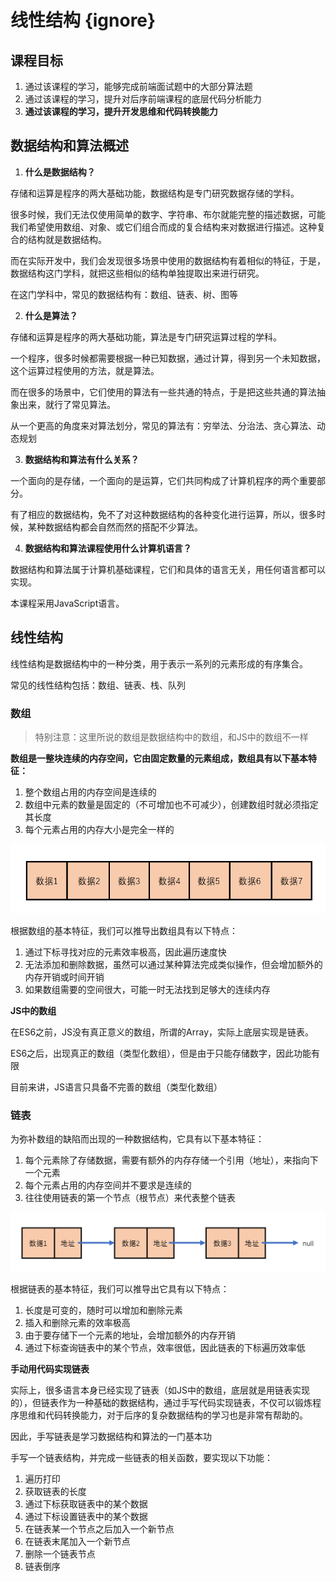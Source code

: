 # 线性结构 {ignore}

## 课程目标

1. 通过该课程的学习，能够完成前端面试题中的大部分算法题
2. 通过该课程的学习，提升对后序前端课程的底层代码分析能力
3. **通过该课程的学习，提升开发思维和代码转换能力**

## 数据结构和算法概述

1. **什么是数据结构？**

存储和运算是程序的两大基础功能，数据结构是专门研究数据存储的学科。

很多时候，我们无法仅使用简单的数字、字符串、布尔就能完整的描述数据，可能我们希望使用数组、对象、或它们组合而成的复合结构来对数据进行描述。这种复合的结构就是数据结构。

而在实际开发中，我们会发现很多场景中使用的数据结构有着相似的特征，于是，数据结构这门学科，就把这些相似的结构单独提取出来进行研究。

在这门学科中，常见的数据结构有：数组、链表、树、图等

2. **什么是算法？**

存储和运算是程序的两大基础功能，算法是专门研究运算过程的学科。

一个程序，很多时候都需要根据一种已知数据，通过计算，得到另一个未知数据，这个运算过程使用的方法，就是算法。

而在很多的场景中，它们使用的算法有一些共通的特点，于是把这些共通的算法抽象出来，就行了常见算法。

从一个更高的角度来对算法划分，常见的算法有：穷举法、分治法、贪心算法、动态规划

3. **数据结构和算法有什么关系？**

一个面向的是存储，一个面向的是运算，它们共同构成了计算机程序的两个重要部分。

有了相应的数据结构，免不了对这种数据结构的各种变化进行运算，所以，很多时候，某种数据结构都会自然而然的搭配不少算法。

4. **数据结构和算法课程使用什么计算机语言？**

数据结构和算法属于计算机基础课程，它们和具体的语言无关，用任何语言都可以实现。

本课程采用JavaScript语言。

## 线性结构

线性结构是数据结构中的一种分类，用于表示一系列的元素形成的有序集合。

常见的线性结构包括：数组、链表、栈、队列

### 数组

> 特别注意：这里所说的数组是数据结构中的数组，和JS中的数组不一样

**数组是一整块连续的内存空间，它由固定数量的元素组成，数组具有以下基本特征：**

1. 整个数组占用的内存空间是连续的
2. 数组中元素的数量是固定的（不可增加也不可减少），创建数组时就必须指定其长度
3. 每个元素占用的内存大小是完全一样的

![](assets/2019-11-21-15-06-05.png)

根据数组的基本特征，我们可以推导出数组具有以下特点：

1. 通过下标寻找对应的元素效率极高，因此遍历速度快
2. 无法添加和删除数据，虽然可以通过某种算法完成类似操作，但会增加额外的内存开销或时间开销
3. 如果数组需要的空间很大，可能一时无法找到足够大的连续内存

**JS中的数组**

在ES6之前，JS没有真正意义的数组，所谓的Array，实际上底层实现是链表。

ES6之后，出现真正的数组（类型化数组），但是由于只能存储数字，因此功能有限

目前来讲，JS语言只具备不完善的数组（类型化数组）

### 链表

为弥补数组的缺陷而出现的一种数据结构，它具有以下基本特征：

1. 每个元素除了存储数据，需要有额外的内存存储一个引用（地址），来指向下一个元素
2. 每个元素占用的内存空间并不要求是连续的
3. 往往使用链表的第一个节点（根节点）来代表整个链表

![](assets/2019-11-21-15-19-23.png)

根据链表的基本特征，我们可以推导出它具有以下特点：

1. 长度是可变的，随时可以增加和删除元素
2. 插入和删除元素的效率极高
3. 由于要存储下一个元素的地址，会增加额外的内存开销
4. 通过下标查询链表中的某个节点，效率很低，因此链表的下标遍历效率低

**手动用代码实现链表**

实际上，很多语言本身已经实现了链表（如JS中的数组，底层就是用链表实现的），但链表作为一种基础的数据结构，通过手写代码实现链表，不仅可以锻炼程序思维和代码转换能力，对于后序的复杂数据结构的学习也是非常有帮助的。

因此，手写链表是学习数据结构和算法的一门基本功

手写一个链表结构，并完成一些链表的相关函数，要实现以下功能：

1. 遍历打印
2. 获取链表的长度
3. 通过下标获取链表中的某个数据
4. 通过下标设置链表中的某个数据
5. 在链表某一个节点之后加入一个新节点
6. 在链表末尾加入一个新节点
7. 删除一个链表节点
8. 链表倒序
